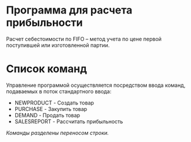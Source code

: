 # Программа для расчета прибыльности

Расчет себестоимости по FIFO – метод учета по цене первой поступившей или
изготовленной партии.

# Список команд

Управление программой осуществляется посредством ввода команд, подаваемых в поток
стандартного ввода:

- NEWPRODUCT - Создать товар
- PURCHASE - Закупить товар
- DEMAND - Продать товар
- SALESREPORT - Рассчитать прибыльность

*Команды разделены переносом строки.*
